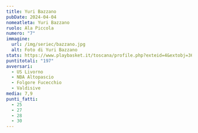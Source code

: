```yaml
---
title: Yuri Bazzano
pubDate: 2024-04-04
nomeatleta: Yuri Bazzano
ruolo: Ala Piccola
numero: "7"
immagine:
  url: /img/seriec/bazzano.jpg
  alt: Foto di Yuri Bazzano
stats: https://www.playbasket.it/toscana/profile.php?exteid=4&extobj=3638&subj=1&season=2024&obj=77356&action=view&eid=5
puntitotali: "197"
avversari:
  - US Livorno
  - NBA Altopascio
  - Folgore Fucecchio
  - Valdisive
media: 7,9
punti_fatti:
  - 25
  - 27
  - 28
  - 30
---
```


